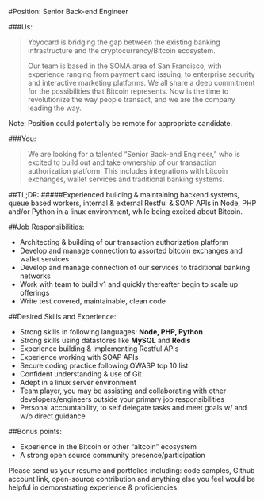 #Position: Senior Back-end Engineer

###Us:

> Yoyocard is bridging the gap between the existing banking infrastructure and the cryptocurrency/Bitcoin ecosystem.
> 
> Our team is based in the SOMA area of San Francisco, with experience ranging from payment card issuing, to enterprise security and interactive marketing platforms. We all share a deep commitment for the possibilities that Bitcoin represents. Now is the time to revolutionize the way people transact, and we are the company leading the way.

Note: Position could potentially be remote for appropriate candidate.

###You:

> We are looking for a talented “Senior Back-end Engineer,” who is excited to build out and take ownership of our transaction authorization platform. This includes integrations with bitcoin exchanges, wallet services and traditional banking systems.

##TL;DR: 
#####Experienced building & maintaining backend systems, queue based workers, internal & external Restful & SOAP APIs in Node, PHP and/or Python in a linux environment, while being excited about Bitcoin.

##Job Responsibilities:
- Architecting & building of our transaction authorization platform
- Develop and manage connection to assorted bitcoin exchanges and wallet services
- Develop and manage connection of our services to traditional banking networks
- Work with team to build v1 and quickly thereafter begin to scale up offerings
- Write test covered, maintainable, clean code

##Desired Skills and Experience:
- Strong skills in following languages: **Node, PHP, Python**
- Strong skills using datastores like **MySQL** and **Redis**
- Experience building & implementing Restful APIs
- Experience working with SOAP APIs
- Secure coding practice following OWASP top 10 list
- Confident understanding & use of Git
- Adept in a linux server environment
- Team player, you may be assisting and collaborating with other developers/engineers outside your primary job responsibilities
- Personal accountability, to self delegate tasks and meet goals w/ and w/o direct guidance

##Bonus points:
- Experience in the Bitcoin or other “altcoin” ecosystem
- A strong open source community presence/participation

Please send us your resume and portfolios including: code samples, Github account link, open-source contribution and anything else you feel would be helpful in demonstrating experience & proficiencies.
